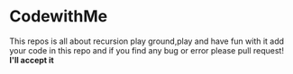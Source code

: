 # CodewithMe
This repos is all about recursion play ground,play and have fun with it add your code in this repo and if you find any bug or error please pull request! <b>I'll accept it</b>
<br>
<br>

